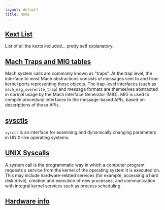 ```yaml
---
layout: default
title: Home
---
```


## [Kext List](kext-list/)
List of all the kexts included... pretty self explanatory.

## [Mach Traps and MIG tables](mach-traps/)
Mach system calls are commonly known as "traps".
At the trap level, the interface to most Mach abstractions consists of messages sent to and from kernel ports representing those objects. The trap-level interfaces (such as `mach_msg_overwrite_trap`) and message formats are themselves abstracted in normal usage by the Mach Interface Generator (MIG). MIG is used to compile procedural interfaces to the message-based APIs, based on descriptions of those APIs.

## [sysctls](sysctls/)
`sysctl` is an interface for examining and dynamically changing parameters in UNIX-like operating systems.

## [UNIX Syscalls](syscalls/)
A system call is the programmatic way in which a computer program requests a service from the kernel of the operating system it is executed on. This may include hardware-related services (for example, accessing a hard disk drive), creation and execution of new processes, and communication with integral kernel services such as process scheduling.

## [Hardware info](hardware)

